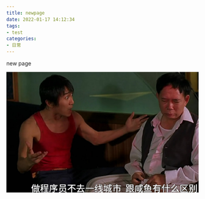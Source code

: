 ```yaml
---
title: newpage
date: 2022-01-17 14:12:34
tags: 
- test
categories: 
- 日常
---
```








new page

![](/MyBlog/assets/articleImg/xianyu.jpg)

